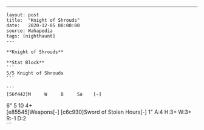 ---
    layout: post
    title:  "Knight of Shrouds"
    date:   2020-12-05 00:00:00
    source: Wahapedia
    tags: [nighthaunt]
    ---
    
    **Knight of Shrouds**
    
    **Stat Block**
    ```
    5/5 Knight of Shrouds
    ```
    
    ```
    [56f442]M     W     B     Sa    [-]
6"    5     10    4+    
[e85545]Weapons[-]
[c6c930]Sword of Stolen Hours[-]
1"     A:4    H:3+   W:3+   R:-1   D:2   
    ```
    
    
    